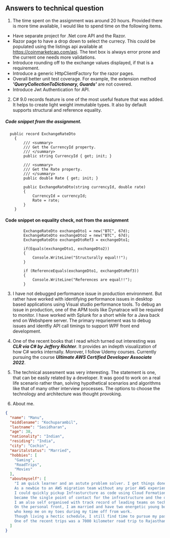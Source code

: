 ## Answers to technical question

1. The time spent on the assignment was around 20 hours. 
Provided there is more time available, I would like to spend time on the following items.
- Have separate project for .Net core API and the Razor.
-   Razor page to have a drop down to select the currecy. This could be populated using the listings api available at https://coinmarketcap.com/api. The text box is always error prone and the current one needs more validations.
-   Introduce rounding off to the exchange values displayed, if that is a requirement.
-   Introduce a generic HttpClientFactory for the razor pages.
-   Overall better unit test coverage. For example, the extension method ***'QueryCollectionToDictionary, Guards'*** are not covered.
-   Introduce Jwt Authentication for API.

2. C# 9.0 records feature is one of the most useful feature that was added. It helps to create light weight immutable types. It also by default supports structural and reference equality. 
##### Code snippet from the assignment.
```
  public record ExchangeRateDto
    {
        /// <summary>
        /// Get the CurrencyId property.
        /// </summary>
        public string CurrencyId { get; init; }

        /// <summary>
        /// Get the Rate property.
        /// </summary>
        public double Rate { get; init; }

        public ExchangeRateDto(string currencyId, double rate)
        {
            CurrencyId = currencyId;
            Rate = rate;
        }
    }
```
#### Code snippet on equality check, not from the assignment
```
        ExchangeRateDto exchangeDto1 = new("BTC", 67d);
        ExchangeRateDto exchangeDto2 = new("BTC", 67d);
        ExchangeRateDto exchangeDtoRef3 = exchangeDto1;

        if(Equals(exchangeDto1, exchangeDto2))
        {
            Console.WriteLine("Structurally equal!!");
        }

        if (ReferenceEquals(exchangeDto1, exchangeDtoRef3))
        {
            Console.WriteLine("References are equal!!");
        }
```

3. I have not debugged performance issue in production environment. But rather have worked with identifying performance issues in desktop based applications using Visual studio performance tools.
To debug an issue in production, one of the APM tools like Dynatrace will be required to monitor. I have worked with Splunk for a short while for a Java back end on Webshpere server. The primary requriement was to debug issues and identfiy API call timings to support WPF front end development.  

5. One of the recent books that I read which turned out interesting was  ***CLR via C# by Jeffery Richter***. It provides an indepth visualization of how C# works internally.
Morover, I follow Udemy courses. Currently pursuing the course ***Ultimate AWS Certified Developer Associate 2022***.

6. The technical assesment was very interesting. The statement is one, that can be easily related by a developer. It was good to work on a real life scenario rather than, solving hypothetical scenarios and algorithms like that of many other interview processes. The options to choose the technology and architecture was thought provoking.

7. About me.
```json
{
  "name": "Manu",
  "middlename": "Kochuparambil",
  "lastname": "Sasidharan",
  "age": 38,
  "nationality": "Indian",
  "residing": "India",
  "city": "Cochin",
  "maritalstatus": "Married",
  "hobbies": [
    "Gaming",
    "RoadTrips",
    "Movies"
  ],
  "aboutmyself": [
    "I am quick learner and an astute problem solver. I get things done. 
	As a newbie to an AWS migration team without any prior AWS experience, 
	I could quickly pickup Infrasturcture as code using Cloud Formation and 
	became the single point of contact for the infrastructure and the deployment pipeline creation. 
	I am also self organised with track record of leading teams on technical and delivery front. 
	On the personal front, I am married and have two energetic young boys, 
	who keep me on my toes during my time off from work. 
	Though living a hectic schedule, I still find time to pursue my passion to travel, especially roadtrips. 
	One of the recent trips was a 7000 kilometer road trip to Rajasthan travelling across 7 states in India."
  ] 
}
```  
